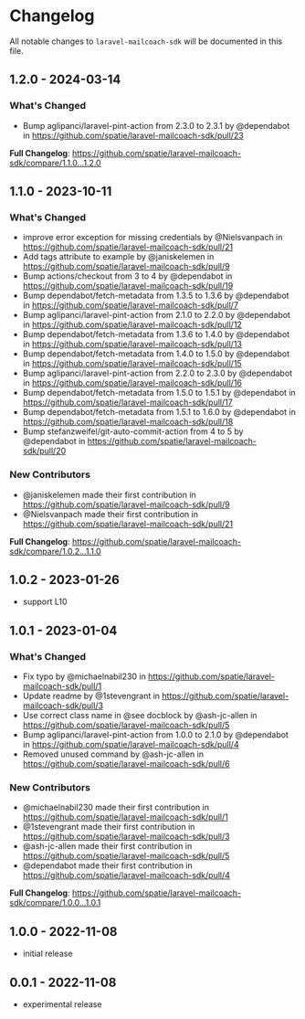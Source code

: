 # Changelog

All notable changes to `laravel-mailcoach-sdk` will be documented in this file.

## 1.2.0 - 2024-03-14

### What's Changed

* Bump aglipanci/laravel-pint-action from 2.3.0 to 2.3.1 by @dependabot in https://github.com/spatie/laravel-mailcoach-sdk/pull/23

**Full Changelog**: https://github.com/spatie/laravel-mailcoach-sdk/compare/1.1.0...1.2.0

## 1.1.0 - 2023-10-11

### What's Changed

- improve error exception for missing credentials by @Nielsvanpach in https://github.com/spatie/laravel-mailcoach-sdk/pull/21
- Add tags attribute to example by @janiskelemen in https://github.com/spatie/laravel-mailcoach-sdk/pull/9
- Bump actions/checkout from 3 to 4 by @dependabot in https://github.com/spatie/laravel-mailcoach-sdk/pull/19
- Bump dependabot/fetch-metadata from 1.3.5 to 1.3.6 by @dependabot in https://github.com/spatie/laravel-mailcoach-sdk/pull/7
- Bump aglipanci/laravel-pint-action from 2.1.0 to 2.2.0 by @dependabot in https://github.com/spatie/laravel-mailcoach-sdk/pull/12
- Bump dependabot/fetch-metadata from 1.3.6 to 1.4.0 by @dependabot in https://github.com/spatie/laravel-mailcoach-sdk/pull/13
- Bump dependabot/fetch-metadata from 1.4.0 to 1.5.0 by @dependabot in https://github.com/spatie/laravel-mailcoach-sdk/pull/15
- Bump aglipanci/laravel-pint-action from 2.2.0 to 2.3.0 by @dependabot in https://github.com/spatie/laravel-mailcoach-sdk/pull/16
- Bump dependabot/fetch-metadata from 1.5.0 to 1.5.1 by @dependabot in https://github.com/spatie/laravel-mailcoach-sdk/pull/17
- Bump dependabot/fetch-metadata from 1.5.1 to 1.6.0 by @dependabot in https://github.com/spatie/laravel-mailcoach-sdk/pull/18
- Bump stefanzweifel/git-auto-commit-action from 4 to 5 by @dependabot in https://github.com/spatie/laravel-mailcoach-sdk/pull/20

### New Contributors

- @janiskelemen made their first contribution in https://github.com/spatie/laravel-mailcoach-sdk/pull/9
- @Nielsvanpach made their first contribution in https://github.com/spatie/laravel-mailcoach-sdk/pull/21

**Full Changelog**: https://github.com/spatie/laravel-mailcoach-sdk/compare/1.0.2...1.1.0

## 1.0.2 - 2023-01-26

- support L10

## 1.0.1 - 2023-01-04

### What's Changed

- Fix typo by @michaelnabil230 in https://github.com/spatie/laravel-mailcoach-sdk/pull/1
- Update readme by @1stevengrant in https://github.com/spatie/laravel-mailcoach-sdk/pull/3
- Use correct class name in @see docblock by @ash-jc-allen in https://github.com/spatie/laravel-mailcoach-sdk/pull/5
- Bump aglipanci/laravel-pint-action from 1.0.0 to 2.1.0 by @dependabot in https://github.com/spatie/laravel-mailcoach-sdk/pull/4
- Removed unused command by @ash-jc-allen in https://github.com/spatie/laravel-mailcoach-sdk/pull/6

### New Contributors

- @michaelnabil230 made their first contribution in https://github.com/spatie/laravel-mailcoach-sdk/pull/1
- @1stevengrant made their first contribution in https://github.com/spatie/laravel-mailcoach-sdk/pull/3
- @ash-jc-allen made their first contribution in https://github.com/spatie/laravel-mailcoach-sdk/pull/5
- @dependabot made their first contribution in https://github.com/spatie/laravel-mailcoach-sdk/pull/4

**Full Changelog**: https://github.com/spatie/laravel-mailcoach-sdk/compare/1.0.0...1.0.1

## 1.0.0 - 2022-11-08

- initial release

## 0.0.1 - 2022-11-08

- experimental release
